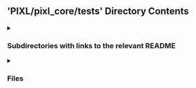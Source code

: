 ## 'PIXL/pixl_core/tests' Directory Contents

<details>
<summary>
<h3> Subdirectories with links to the relevant README </h3> 

</summary>

[data](./data/README.md)

[patient_queue](./patient_queue/README.md)

[project_config](./project_config/README.md)

[token_buffer](./token_buffer/README.md)

[uploader](./uploader/README.md)

</details>

<details>
<summary>
<h3> Files </h3> 

</summary>

| **Code** | **User docs** |
| :--- | :--- |
| conftest.py | README.md |
| docker-compose.yml | |
| test_exports.py | |

</details>

